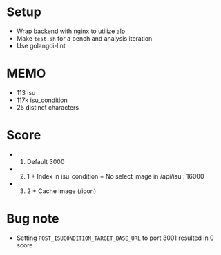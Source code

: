 # Setup
- Wrap backend with nginx to utilize alp
- Make `test.sh` for a bench and analysis iteration
- Use golangci-lint

# MEMO
- 113 isu
- 117k isu_condition
- 25 distinct characters


# Score
- 1. Default 3000
- 2. 1 + Index in isu_condition + No select image in /api/isu : 16000
- 3. 2 + Cache image (/icon)



# Bug note
- Setting `POST_ISUCONDITION_TARGET_BASE_URL` to port 3001 resulted in 0 score